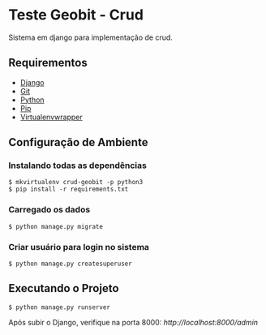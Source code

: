 # Teste Geobit - Crud

Sistema em django para implementação de crud.

## Requirementos

* [Django](https://www.djangoproject.com/)
* [Git](http://git-scm.com/)
* [Python](https://www.python.org/)
* [Pip](http://www.pip-installer.org/en/latest/)
* [Virtualenvwrapper](http://virtualenvwrapper.readthedocs.org/en/latest/)

## Configuração de Ambiente

### **Instalando todas as dependências**

```
$ mkvirtualenv crud-geobit -p python3
$ pip install -r requirements.txt
```

### Carregado os dados
```
$ python manage.py migrate
```

### Criar usuário para login no sistema
```
$ python manage.py createsuperuser
```

## Executando o Projeto
```
$ python manage.py runserver
```
Após subir o Django, verifique na porta 8000:
*http://localhost:8000/admin*
